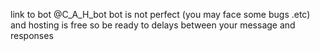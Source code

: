 link to bot @C_A_H_bot
bot is not perfect (you may face some bugs .etc) and hosting is free so be ready to delays between your message and responses 
